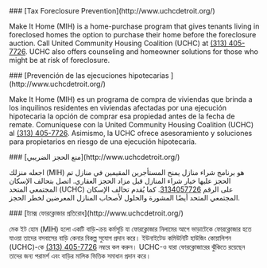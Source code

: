 <RenderIf language="default">
### [Tax Foreclosure Prevention](http://www.uchcdetroit.org/)

Make It Home (MIH) is a home-purchase program that gives tenants living in foreclosed homes the option to purchase their home before the foreclosure auction. Call United Community Housing Coalition (UCHC) at [(313) 405-7726](tel:+1-313-405-7726). UCHC also offers counseling and homeowner solutions for those who might be at risk of foreclosure.

</RenderIf>

<RenderIf language="es">
### [Prevención de las ejecuciones hipotecarias ](http://www.uchcdetroit.org/)

Make It Home (MIH) es un programa de compra de viviendas que brinda a los inquilinos residentes en viviendas afectadas por una ejecución hipotecaria la opción de comprar esa propiedad antes de la fecha de remate. Comuníquese con la United Community Housing Coalition (UCHC) al [(313) 405-7726](tel:+1-313-405-7726). Asimismo, la UCHC ofrece asesoramiento y soluciones para propietarios en riesgo de una ejecución hipotecaria.

</RenderIf>

<RenderIf language="ar">
### [منع الحجز الضريبي](http://www.uchcdetroit.org/)

اجعله منزلك (MIH) هو برنامج شراء منازل يمنح المستأجرين المقيمين في منازل تم الحجز عليها خيار شراء المنازل قبل مزاد الحجز العقاري. اتصل بتحالف الإسكان المجتمعي المتحد (UCHC) على الرقم
[3134057726](tel:+1-313-405-7726).
كما يُقدم تحالف الإسكان المجتمعي المتحد أيضًا المشورة والحلول لأصحاب المنازل المعرضين لخطر الحجز.

</RenderIf>

<RenderIf language="bn">
### [ট্যাক্স ফোরক্লোজার প্রতিরোধ](http://www.uchcdetroit.org/)

মেক ইট হোম (MIH) হলো একটি বাড়ি-ক্রয় কর্মসূচি যা ফোরক্লোজার নিলামের আগে ভাড়াটেকে ফোরক্লোজার হতে যাওয়া তাদের বসবাসের বাড়ি কেনার বিকল্প সুযোগ প্রদান করে। ইউনাইটেড কমিউনিটি হাউজিং কোয়ালিশন (UCHC)-কে [(313) 405-7726](tel:+1-313-405-7726) নম্বরে কল করুন। UCHC-ও যারা ফোরক্লোজারের ঝুঁকিতে রয়েছেন তাদের জন্য পরামর্শ এবং বাড়ির মালিক ভিত্তিক সমাধান প্রদান করে।

</RenderIf>
